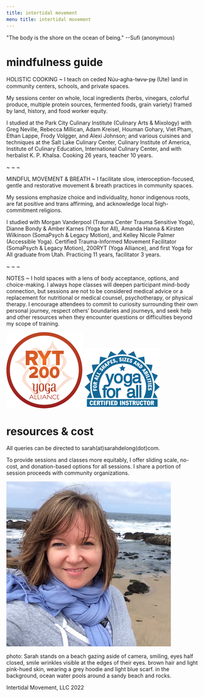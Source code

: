 ```yaml
---
title: intertidal movement  
menu title: intertidal movement
---
```


"The body is the shore on the ocean of being." --Sufi (anonymous)


# mindfulness guide  

HOLISTIC COOKING ~ I teach on ceded Núu-agha-tʉvʉ-pʉ̱ (Ute) land in community centers, schools, and private spaces. 

My sessions center on whole, local ingredients (herbs, vinegars, colorful produce, multiple protein sources, fermented foods, grain variety) framed by land, history, and food worker equity. 

I studied at the Park City Culinary Institute (Culinary Arts & Mixology) with Greg Neville, Rebecca Millican, Adam Kreisel, Houman Gohary, Viet Pham, Ethan Lappe, Frody Volgger, and Alexi Johnson; and various cuisines and techniques at the Salt Lake Culinary Center, Culinary Institute of America, Institute of Culinary Education, International Culinary Center, and with herbalist K. P. Khalsa. Cooking 26 years, teacher 10 years. 

~ ~ ~ 

MINDFUL MOVEMENT & BREATH ~ I facilitate slow, interoception-focused, gentle and restorative movement & breath practices in community spaces. 

My sessions emphasize choice and individuality, honor indigenous roots, are fat positive and trans affirming, and acknowledge local high-commitment religions. 

I studied with Morgan Vanderpool (Trauma Center Trauma Sensitive Yoga), Dianne Bondy & Amber Karnes (Yoga for All), Amanda Hanna & Kirsten Wilkinson (SomaPsych & Legacy Motion), and Kelley Nicole Palmer (Accessible Yoga). Certified Trauma-Informed Movement Facilitator (SomaPsych & Legacy Motion), 200RYT (Yoga Alliance), and first Yoga for All graduate from Utah. Practicing 11 years, facilitator 3 years.   

~ ~ ~ 

NOTES ~ I hold spaces with a lens of body acceptance, options, and choice-making. I always hope classes will deepen participant mind-body connection, but sessions are not to be considered medical advice or a replacement for nutritional or medical counsel, psychotherapy, or physical therapy. I encourage attendees to commit to curiosity surrounding their own personal journey, respect others’ boundaries and journeys, and seek help and other resources when they encounter questions or difficulties beyond my scope of training.  

![RYT200](/RYT200.png)     ![yogaforallinstructor](/yfa_badge_cyan_200.jpg)  


# resources & cost 

All queries can be directed to sarah(at)sarahdelong(dot)com. 

To provide sessions and classes more equitably, I offer sliding scale, no-cost, and donation-based options for all sessions. I share a portion of session proceeds with community organizations. 

![me](/hihello.JPG)

photo: Sarah stands on a beach gazing aside of camera, smiling, eyes half closed, smile wrinkles visible at the edges of their eyes. brown hair and light pink-hued skin, wearing a grey hoodie and light blue scarf. in the background, ocean water pools around a sandy beach and rocks.

Intertidal Movement, LLC 2022
